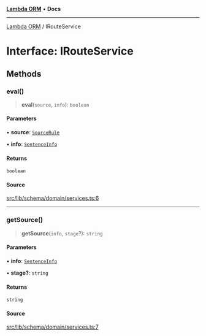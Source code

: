 [**Lambda ORM**](../README.md) • **Docs**

***

[Lambda ORM](../README.md) / IRouteService

# Interface: IRouteService

## Methods

### eval()

> **eval**(`source`, `info`): `boolean`

#### Parameters

• **source**: [`SourceRule`](SourceRule.md)

• **info**: [`SentenceInfo`](SentenceInfo.md)

#### Returns

`boolean`

#### Source

[src/lib/schema/domain/services.ts:6](https://github.com/lambda-orm/lambdaorm-base/blob/a635589f3d58a8022cbddf078d76ce5a7a0b2137/src/lib/schema/domain/services.ts#L6)

***

### getSource()

> **getSource**(`info`, `stage`?): `string`

#### Parameters

• **info**: [`SentenceInfo`](SentenceInfo.md)

• **stage?**: `string`

#### Returns

`string`

#### Source

[src/lib/schema/domain/services.ts:7](https://github.com/lambda-orm/lambdaorm-base/blob/a635589f3d58a8022cbddf078d76ce5a7a0b2137/src/lib/schema/domain/services.ts#L7)
